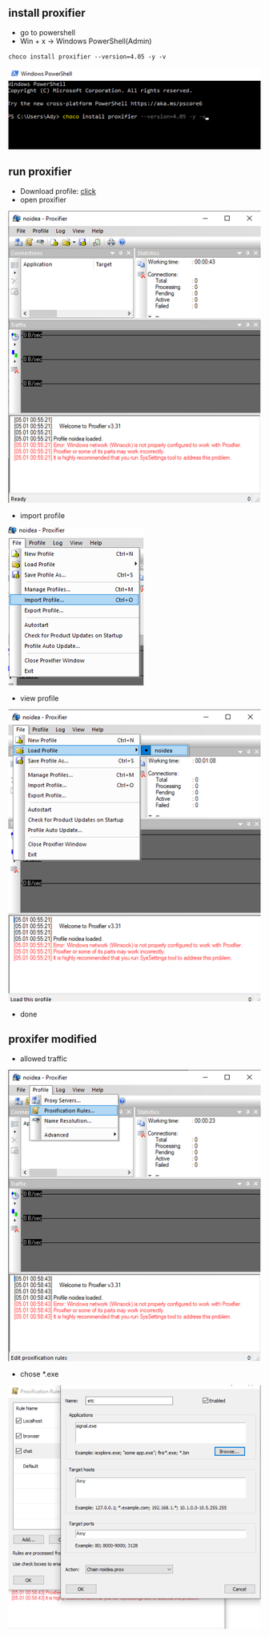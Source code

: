 ## install proxifier

* go to powershell  
* Win + x -> Windows PowerShell(Admin)

```
choco install proxifier --version=4.05 -y -v
```

![proxifier](assets/img/fox/ScreenShot_20220501011611.png)

## run proxifier
* Download profile: [click](https://www.dropbox.com/s/xp9b2uhkjo0ush2/noidea.ppx?dl=0)
* open proxifier

![open](assets/img/fox/ScreenShot_20220501005616.png)

* import profile

![load](assets/img/fox/ScreenShot_20220501012406.png)

* view profile

![view](assets/img/fox/ScreenShot_20220501005641.png)

* done


## proxifer modified

* allowed traffic

![allowed](assets/img/fox/ScreenShot_20220501005917.png)

* chose *.exe

![target](assets/img/fox/ScreenShot_20220501010842.png)


